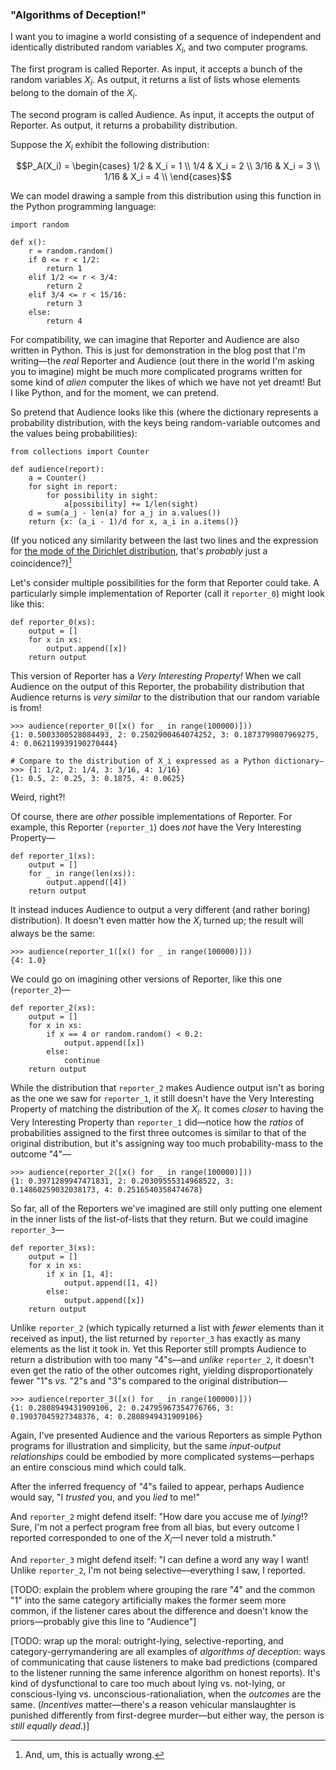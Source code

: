 ### "Algorithms of Deception!"

I want you to imagine a world consisting of a sequence of independent and identically distributed random variables $X_i$, and two computer programs.

The first program is called Reporter. As input, it accepts a bunch of the random variables $X_i$. As output, it returns a list of lists whose elements belong to the domain of the $X_i$.

The second program is called Audience. As input, it accepts the output of Reporter. As output, it returns a probability distribution.

Suppose the $X_i$ exhibit the following distribution:

$$P_A(X_i) = \begin{cases} 1/2 & X_i = 1 \\ 1/4 & X_i = 2 \\ 3/16 & X_i = 3 \\ 1/16 & X_i = 4 \\ \end{cases}$$

We can model drawing a sample from this distribution using this function in the Python programming language:

```
import random

def x():
    r = random.random()
    if 0 <= r < 1/2:
        return 1
    elif 1/2 <= r < 3/4:
        return 2
    elif 3/4 <= r < 15/16:
        return 3
    else:
        return 4
```

For compatibility, we can imagine that Reporter and Audience are also written in Python. This is just for demonstration in the blog post that I'm writing—the _real_ Reporter and Audience (out there in the world I'm asking you to imagine) might be much more complicated programs written for some kind of _alien_ computer the likes of which we have not yet dreamt! But I like Python, and for the moment, we can pretend.

So pretend that Audience looks like this (where the dictionary represents a probability distribution, with the keys being random-variable outcomes and the values being probabilities):

```
from collections import Counter

def audience(report):
    a = Counter()
    for sight in report:
        for possibility in sight:
            a[possibility] += 1/len(sight)            
    d = sum(a_j - len(a) for a_j in a.values())
    return {x: (a_i - 1)/d for x, a_i in a.items()}
```

(If you noticed any similarity between the last two lines and the expression for [the mode of the Dirichlet distribution](https://en.wikipedia.org/wiki/Dirichlet_distribution#Mode), that's _probably_ just a coincidence?)[^wrong]

[^wrong]: And, um, this is actually wrong. 

Let's consider multiple possibilities for the form that Reporter could take. A particularly simple implementation of Reporter (call it `reporter_0`) might look like this:

```
def reporter_0(xs):
    output = []
    for x in xs:
        output.append([x])
    return output
```

This version of Reporter has a _Very Interesting Property!_ When we call Audience on the output of this Reporter, the probability distribution that Audience returns is _very similar_ to the distribution that our random variable is from!

```
>>> audience(reporter_0([x() for _ in range(100000)]))
{1: 0.5003300528084493, 2: 0.2502900464074252, 3: 0.1873799807969275, 4: 0.062119939190270444}

# Compare to the distribution of X_i expressed as a Python dictionary—
>>> {1: 1/2, 2: 1/4, 3: 3/16, 4: 1/16}
{1: 0.5, 2: 0.25, 3: 0.1875, 4: 0.0625}
```

Weird, right?!

Of course, there are _other_ possible implementations of Reporter. For example, this Reporter (`reporter_1`) does _not_ have the Very Interesting Property—

```
def reporter_1(xs):
    output = []
    for _ in range(len(xs)):
        output.append([4])
    return output
```

It instead induces Audience to output a very different (and rather boring) distribution). It doesn't even matter how the $X_i$ turned up; the result will always be the same:

```
>>> audience(reporter_1([x() for _ in range(100000)]))
{4: 1.0}
```

We could go on imagining other versions of Reporter, like this one (`reporter_2`)—

```
def reporter_2(xs):
    output = []
    for x in xs:
        if x == 4 or random.random() < 0.2:
            output.append([x])
        else:
            continue
    return output
```

While the distribution that `reporter_2` makes Audience output isn't as boring as the one we saw for `reporter_1`, it still doesn't have the Very Interesting Property of matching the distribution of the $X_i$. It comes _closer_ to having the Very Interesting Property than `reporter_1` did—notice how the _ratios_ of probabilities assigned to the first three outcomes is similar to that of the original distribution, but it's assigning way too much probability-mass to the outcome "4"—

```
>>> audience(reporter_2([x() for _ in range(100000)]))
{1: 0.3971289947471831, 2: 0.20309555314968522, 3: 0.14860259032038173, 4: 0.2516540358474678}
```

So far, all of the Reporters we've imagined are still only putting one element in the inner lists of the list-of-lists that they return. But we could imagine `reporter_3`—

```
def reporter_3(xs):
    output = []
    for x in xs:
        if x in [1, 4]:
            output.append([1, 4])
        else:
            output.append([x])
    return output
```

Unlike `reporter_2` (which typically returned a list with _fewer_ elements than it received as input), the list returned by `reporter_3` has exactly as many elements as the list it took in. Yet this Reporter still prompts Audience to return a distribution with too many "4"s—and _unlike_ `reporter_2`, it doesn't even get the ratio of the other outcomes right, yielding disproportionately fewer "1"s _vs._ "2"s and "3"s compared to the original distribution—

```
>>> audience(reporter_3([x() for _ in range(100000)]))
{1: 0.2808949431909106, 2: 0.24795967354776766, 3: 0.19037045927348376, 4: 0.2808949431909106}
```

Again, I've presented Audience and the various Reporters as simple Python programs for illustration and simplicity, but the same _input-output relationships_ could be embodied by more complicated systems—perhaps an entire conscious mind which could talk.

After the inferred frequency of "4"s failed to appear, perhaps Audience would say, "I _trusted_ you, and you _lied_ to me!"

And `reporter_2` might defend itself: "How dare you accuse me of _lying_!? Sure, I'm not a perfect program free from all bias, but every outcome I reported corresponded to one of the $X_i$—I never told a mistruth."

And `reporter_3` might defend itself: "I can define a word any way I want! Unlike `reporter_2`, I'm not being selective—everything I saw, I reported.

[TODO: explain the problem where grouping the rare "4" and the common "1" into the same category artificially makes the former seem more common, if the listener cares about the difference and doesn't know the priors—probably give this line to "Audience"]

[TODO: wrap up the moral: outright-lying, selective-reporting, and category-gerrymandering are all examples of _algorithms of deception_: ways of communicating that cause listeners to make bad predictions (compared to the listener running the same inference algorithm on honest reports). It's kind of dysfunctional to care too much about lying vs. not-lying, or conscious-lying vs. unconscious-rationaliation, when the _outcomes_ are the same. (_Incentives_ matter—there's a reason vehicular manslaughter is punished differently from first-degree murder—but either way, the person is _still equally dead_.)]
